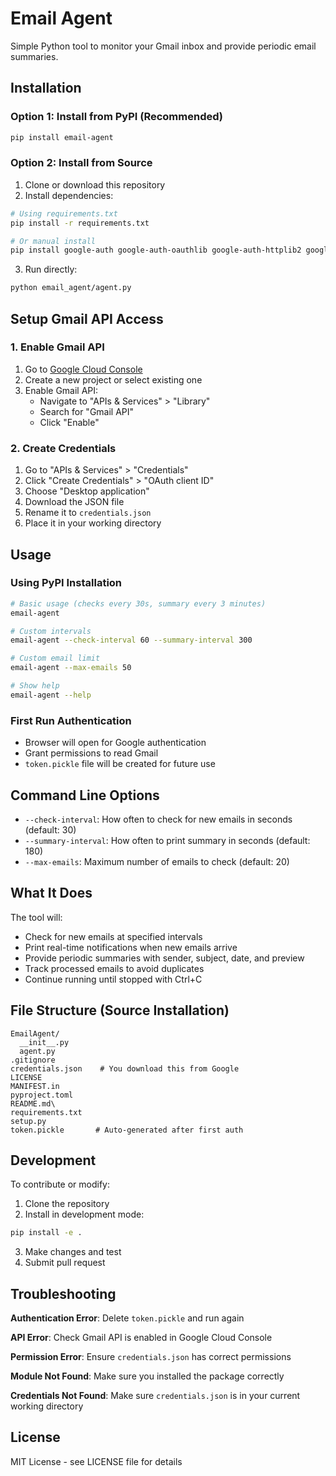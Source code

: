 # Email Agent

Simple Python tool to monitor your Gmail inbox and provide periodic email summaries.

## Installation

### Option 1: Install from PyPI (Recommended)

```bash
pip install email-agent
```

### Option 2: Install from Source

1. Clone or download this repository
2. Install dependencies:

```bash
# Using requirements.txt
pip install -r requirements.txt

# Or manual install
pip install google-auth google-auth-oauthlib google-auth-httplib2 google-api-python-client
```

3. Run directly:
```bash
python email_agent/agent.py
```

## Setup Gmail API Access

### 1. Enable Gmail API

1. Go to [Google Cloud Console](https://console.cloud.google.com/)
2. Create a new project or select existing one
3. Enable Gmail API:
   - Navigate to "APIs & Services" > "Library"
   - Search for "Gmail API"
   - Click "Enable"

### 2. Create Credentials

1. Go to "APIs & Services" > "Credentials"
2. Click "Create Credentials" > "OAuth client ID"
3. Choose "Desktop application"
4. Download the JSON file
5. Rename it to `credentials.json`
6. Place it in your working directory

## Usage

### Using PyPI Installation

```bash
# Basic usage (checks every 30s, summary every 3 minutes)
email-agent

# Custom intervals
email-agent --check-interval 60 --summary-interval 300

# Custom email limit
email-agent --max-emails 50

# Show help
email-agent --help
```

### First Run Authentication

- Browser will open for Google authentication
- Grant permissions to read Gmail
- `token.pickle` file will be created for future use

## Command Line Options

- `--check-interval`: How often to check for new emails in seconds (default: 30)
- `--summary-interval`: How often to print summary in seconds (default: 180)
- `--max-emails`: Maximum number of emails to check (default: 20)

## What It Does

The tool will:
- Check for new emails at specified intervals
- Print real-time notifications when new emails arrive
- Provide periodic summaries with sender, subject, date, and preview
- Track processed emails to avoid duplicates
- Continue running until stopped with Ctrl+C

## File Structure (Source Installation)

```
EmailAgent/
  __init__.py
  agent.py
.gitignore
credentials.json    # You download this from Google
LICENSE
MANIFEST.in
pyproject.toml
README.md\
requirements.txt
setup.py 
token.pickle       # Auto-generated after first auth
```

## Development

To contribute or modify:

1. Clone the repository
2. Install in development mode:
```bash
pip install -e .
```
3. Make changes and test
4. Submit pull request

## Troubleshooting

**Authentication Error**: Delete `token.pickle` and run again

**API Error**: Check Gmail API is enabled in Google Cloud Console

**Permission Error**: Ensure `credentials.json` has correct permissions

**Module Not Found**: Make sure you installed the package correctly

**Credentials Not Found**: Make sure `credentials.json` is in your current working directory

## License

MIT License - see LICENSE file for details